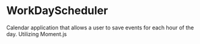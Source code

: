 # WorkDayScheduler
Calendar application that allows a user to save events for each hour of the day. Utilizing Moment.js
